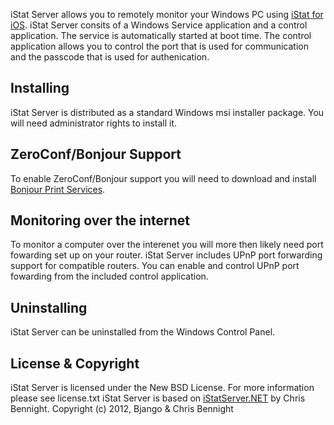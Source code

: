 iStat Server allows you to remotely monitor your Windows PC using [iStat for iOS](http://bjango.com/ios/istat/). iStat Server consits of a Windows Service application and a control application. The service is automatically started at boot time. The control application allows you to control the port that is used for communication and the passcode that is used for authenication.

Installing
-------

iStat Server is distributed as a standard Windows msi installer package. You will need administrator rights to install it.


ZeroConf/Bonjour Support
-------

To enable ZeroConf/Bonjour support you will need to download and install [Bonjour Print Services](http://support.apple.com/kb/DL999).


Monitoring over the internet
-------

To monitor a computer over the interenet you will more then likely need port fowarding set up on your router. iStat Server includes UPnP port forwarding support for compatible routers. You can enable and control UPnP port fowarding from the included control application.


Uninstalling
-------

iStat Server can be uninstalled from the Windows Control Panel.


License & Copyright
-------

iStat Server is licensed under the New BSD License. For more information please see license.txt
iStat Server is based on [iStatServer.NET](http://istatserver.codeplex.com) by Chris Bennight.
Copyright (c) 2012, Bjango & Chris Bennight